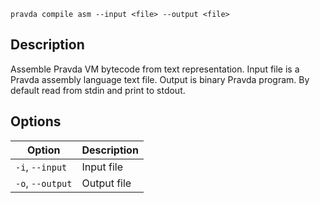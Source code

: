 <!--
THIS FILE IS GENERATED. DO NOT EDIT MANUALLY!
-->

```pravda compile asm --input <file> --output <file>```

## Description
Assemble Pravda VM bytecode from text representation. Input file is a Pravda assembly language text file. Output is binary Pravda program. By default read from stdin and print to stdout.
## Options

|Option|Description|
|----|----|
|`-i`, `--input`|Input file
|`-o`, `--output`|Output file
